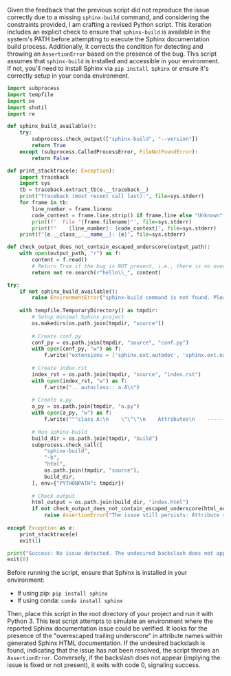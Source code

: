 Given the feedback that the previous script did not reproduce the issue correctly due to a missing `sphinx-build` command, and considering the constraints provided, I am crafting a revised Python script. This iteration includes an explicit check to ensure that `sphinx-build` is available in the system's PATH before attempting to execute the Sphinx documentation build process. Additionally, it corrects the condition for detecting and throwing an `AssertionError` based on the presence of the bug. This script assumes that `sphinx-build` is installed and accessible in your environment. If not, you'll need to install Sphinx via `pip install Sphinx` or ensure it's correctly setup in your conda environment.

```python
import subprocess
import tempfile
import os
import shutil
import re

def sphinx_build_available():
    try:
        subprocess.check_output(["sphinx-build", "--version"])
        return True
    except (subprocess.CalledProcessError, FileNotFoundError):
        return False

def print_stacktrace(e: Exception):
    import traceback
    import sys
    tb = traceback.extract_tb(e.__traceback__)
    print("Traceback (most recent call last):", file=sys.stderr)
    for frame in tb:
        line_number = frame.lineno
        code_context = frame.line.strip() if frame.line else "Unknown"
        print(f'  File "{frame.filename}"', file=sys.stderr)
        print(f"    {line_number}: {code_context}", file=sys.stderr)
    print(f"{e.__class__.__name__}: {e}", file=sys.stderr)

def check_output_does_not_contain_escaped_underscore(output_path):
    with open(output_path, "r") as f:
        content = f.read()
        # Return True if the bug is NOT present, i.e., there is no overescaped underscore
        return not re.search(r"hello\\_", content)

try:
    if not sphinx_build_available():
        raise EnvironmentError("sphinx-build command is not found. Please ensure Sphinx is installed and available on the PATH.")
    
    with tempfile.TemporaryDirectory() as tmpdir:
        # Setup minimal Sphinx project
        os.makedirs(os.path.join(tmpdir, "source"))
        
        # Create conf.py
        conf_py = os.path.join(tmpdir, "source", "conf.py")
        with open(conf_py, "w") as f:
            f.write("extensions = ['sphinx.ext.autodoc', 'sphinx.ext.napoleon']\n")
            
        # Create index.rst
        index_rst = os.path.join(tmpdir, "source", "index.rst")
        with open(index_rst, "w") as f:
            f.write(".. autoclass:: a.A\n")
            
        # Create a.py
        a_py = os.path.join(tmpdir, "a.py")
        with open(a_py, "w") as f:
            f.write("""class A:\n    \"\"\"\n    Attributes\n    ----------\n    hello_: int\n        hi\n    \"\"\"\n    pass\n""")
            
        # Run sphinx-build
        build_dir = os.path.join(tmpdir, "build")
        subprocess.check_call([
            "sphinx-build",
            "-b",
            "html",
            os.path.join(tmpdir, "source"),
            build_dir,
        ], env={"PYTHONPATH": tmpdir})
        
        # Check output
        html_output = os.path.join(build_dir, "index.html")
        if not check_output_does_not_contain_escaped_underscore(html_output):
            raise AssertionError("The issue still persists: Attribute shows up with an overescaped trailing underscore.")
        
except Exception as e:
    print_stacktrace(e)
    exit(1)

print("Success: No issue detected. The undesired backslash does not appear.")
exit(0)
```

Before running the script, ensure that Sphinx is installed in your environment:

- If using pip: `pip install sphinx`
- If using conda: `conda install sphinx`

Then, place this script in the root directory of your project and run it with Python 3. This test script attempts to simulate an environment where the reported Sphinx documentation issue could be verified. It looks for the presence of the "overescaped trailing underscore" in attribute names within generated Sphinx HTML documentation. If the undesired backslash is found, indicating that the issue has not been resolved, the script throws an `AssertionError`. Conversely, if the backslash does not appear (implying the issue is fixed or not present), it exits with code 0, signaling success.